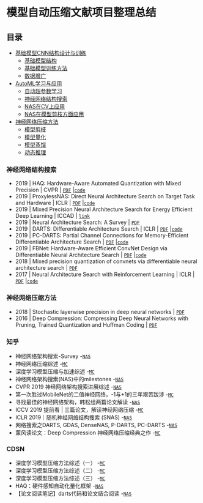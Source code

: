 # 模型自动压缩文献项目整理总结

## 目录
+ [基础模型CNN结构设计与训练](#基础模型CNN结构设计与训练)
  - [基础模型结构](#基础模型结构)
  - [基础模型训练方法](#基础模型训练方法)
  - [数据增广](#数据增广)
+ [AutoML学习与应用](#AutoML学习与应用)
  - [自动超参数学习](#自动超参数学习)
  - [神经网络结构搜索](#神经网络结构搜索)
  - [NAS在CV上应用](#NAS在CV上应用)
  - [NAS在模型剪枝方面应用](#NAS在模型剪枝方面应用)
+ [神经网络压缩方法](#神经网络压缩方法)
  - [模型剪枝](#模型剪枝)
  - [模型量化](#模型量化)
  - [模型蒸馏](#模型蒸馏)
  - [动态推理](#动态推理)
 
 
### 神经网络结构搜索
+ 2019 | HAQ: Hardware-Aware Automated Quantization with Mixed Precision  | CVPR | [`PDF`](https://arxiv.org/pdf/1811.08886.pdf) |[`code`](https://github.com/mit-han-lab/haq)
+ 2019 | ProxylessNAS: Direct Neural Architecture Search on Target Task and Hardware | ICLR | [`PDF`](https://arxiv.org/pdf/1812.00332.pdf) |[`code`](https://github.com/mit-han-lab/proxylessnas)
+ 2019 | Mixed Precision Neural Architecture Search for Energy Efficient Deep Learning | ICCAD | [`link`](https://www.researchgate.net/publication/337821437_Mixed_Precision_Neural_Architecture_Search_for_Energy_Efficient_Deep_Learning)
+ 2019 | Neural Architecture Search: A Survey  | [`PDF`](https://arxiv.org/pdf/1808.05377v2.pdf)
+ 2019 | DARTS: Differentiable Architecture Search  | ICLR | [`PDF`](https://arxiv.org/pdf/1806.09055.pdf) |[`code`](https://github.com/quark0/darts)
+ 2019 | PC-DARTS: Partial Channel Connections for Memory-Efficient Differentiable Architecture Search | [`PDF`](https://arxiv.org/pdf/1907.05737v1.pdf) |[`code`](https://github.com/yuhuixu1993/PC-DARTS)
+ 2019 | FBNet: Hardware-Aware Efficient ConvNet Design via Differentiable Neural Architecture Search | [`PDF`](https://arxiv.org/pdf/1812.03443v1.pdf) |[`code`](https://github.com/yuhuixu1993/PC-DARTS)
+ 2018 | Mixed precision quantization of convnets via differentiable neural architecture search | [`PDF`](https://arxiv.org/pdf/1812.00090.pdf)
+ 2017 | Neural Architecture Search with Reinforcement Learning  | ICLR | [`PDF`](https://arxiv.org/pdf/1611.01578v2.pdf) |[`code`](https://github.com/titu1994/neural-architecture-search)


### 神经网络压缩方法

+ 2018 | Stochastic layerwise precision in deep neural networks | [`PDF`](https://arxiv.org/pdf/1807.00942.pdf)
+ 2016 | Deep Compression: Compressing Deep Neural Networks with Pruning, Trained Quantization and Huffman Coding | [`PDF`](https://arxiv.org/pdf/1510.00149.pdf)


### 知乎
- 神经网络架构搜索-Survey -[`NAS`](https://zhuanlan.zhihu.com/p/97558421)
- 神经网络压缩综述 -[`MC`](https://zhuanlan.zhihu.com/p/58705979)
- 深度学习模型压缩与加速综述 -[`MC`](http://www.tensorinfinity.com/paper_167.html)
- 神经网络架构搜索(NAS)中的milestones -[`NAS`](https://zhuanlan.zhihu.com/p/94252445)
- CVPR 2019 神经网络架构搜索进展综述 -[`NAS`](https://zhuanlan.zhihu.com/p/75631943)
- 第一次胜过MobileNet的二值神经网络，-1与+1的三年艰苦跋涉 -[`MC`](https://zhuanlan.zhihu.com/p/103577082)
- 寻找最佳的神经网络架构，韩松组两篇论文解读 -[`NAS`](https://zhuanlan.zhihu.com/p/81302444)
- ICCV 2019 提前看 | 三篇论文，解读神经网络压缩 -[`MC`](https://zhuanlan.zhihu.com/p/87938736)
- ICLR 2019｜随机神经网络结构搜索 (SNAS) -[`NAS`](https://zhuanlan.zhihu.com/p/53920376)
- 网络搜索之DARTS, GDAS, DenseNAS, P-DARTS, PC-DARTS -[`NAS`](https://zhuanlan.zhihu.com/p/73740783)
- 薰风读论文：Deep Compression 神经网络压缩经典之作 -[`MC`](https://zhuanlan.zhihu.com/p/77737098)

### CDSN
- 深度学习模型压缩方法综述（一） -[`MC`](https://blog.csdn.net/wspba/article/details/75671573)
- 深度学习模型压缩方法综述（二） -[`MC`](https://blog.csdn.net/wspba/article/details/75675554)
- 深度学习模型压缩方法综述（三） -[`MC`](https://blog.csdn.net/wspba/article/details/76039135)
- HAQ：硬件感知自动化量化框架 -[`NAS`](https://blog.csdn.net/librahfacebook/article/details/95733314)
- 【论文阅读笔记】darts代码和论文结合阅读 -[`NAS`](https://blog.csdn.net/zxfhahaha/article/details/102747427?depth_1-utm_source=distribute.pc_relevant.none-task&utm_source=distribute.pc_relevant.none-task)


